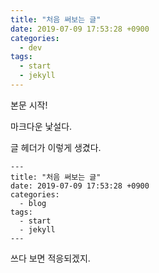 ```yaml
---
title: "처음 써보는 글"
date: 2019-07-09 17:53:28 +0900
categories: 
  - dev
tags:
  - start
  - jekyll
---
```


본문 시작!

마크다운 낯설다.

글 헤더가 이렇게 생겼다.
~~~
---
title: "처음 써보는 글"
date: 2019-07-09 17:53:28 +0900
categories:
  - blog
tags:
  - start
  - jekyll
---
~~~

쓰다 보면 적응되겠지.
